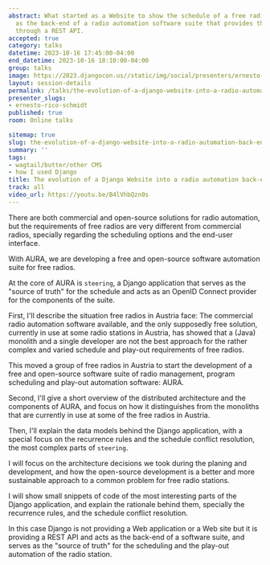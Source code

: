 ```yaml
---
abstract: What started as a Website to show the schedule of a free radio, has resurfaced
  as the back-end of a radio automation software suite that provides the schedule
  through a REST API.
accepted: true
category: talks
datetime: 2023-10-16 17:45:00-04:00
end_datetime: 2023-10-16 18:10:00-04:00
group: talks
image: https://2023.djangocon.us//static/img/social/presenters/ernesto-rico-schmidt.png
layout: session-details
permalink: /talks/the-evolution-of-a-django-website-into-a-radio-automation-back-end/
presenter_slugs:
- ernesto-rico-schmidt
published: true
room: Online talks

sitemap: true
slug: the-evolution-of-a-django-website-into-a-radio-automation-back-end
summary: ''
tags:
- wagtail/butter/other CMS
- how I used Django
title: The evolution of a Django Website into a radio automation back-end
track: all
video_url: https://youtu.be/B4lVhbQzn0s
---
```


There are both commercial and open-source solutions for radio automation, but the requirements of free radios are very different from commercial radios, specially regarding the scheduling options and the end-user interface.

With AURA, we are developing a free and open-source software automation suite for free radios.

At the core of AURA is `steering`, a Django application that serves as the "source of truth" for the schedule and acts as an OpenID Connect provider for the components of the suite.

First, I'll describe the situation free radios in Austria face: The commercial radio automation software available, and the only supposedly free solution, currently in use at some radio stations in Austria, has showed that a (Java) monolith and a single developer are not the best approach for the rather complex and varied schedule and play-out requirements of free radios.

This moved a group of free radios in Austria to start the development of a free and open-source software suite of radio management, program scheduling and play-out automation software: AURA.

Second, I'll give a short overview of the distributed architecture and the components of AURA, and focus on how it distinguishes from the monoliths that are currently in use at some of the free radios in Austria.

Then, I'll explain the data models behind the Django application, with a special focus on the recurrence rules and the schedule conflict resolution, the most complex parts of `steering`.

I will focus on the architecture decisions we took during the planing and development, and how the open-source development is a better and more sustainable approach to a common problem for free radio stations.

I will show small snippets of code of the most interesting parts of the Django application, and explain the rationale behind them, specially the recurrence rules, and the schedule conflict resolution.

In this case Django is not providing a Web application or a Web site but it is providing a REST API and acts as the back-end of a software suite, and serves as the "source of truth" for the scheduling and the play-out automation of the radio station.
